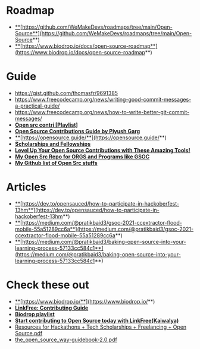 # **Roadmap**

- [**](https://github.com/WeMakeDevs/roadmaps/tree/main/Open-Source)[https://github.com/WeMakeDevs/roadmaps/tree/main/Open-Source**](https://github.com/WeMakeDevs/roadmaps/tree/main/Open-Source**)
- [**](https://www.biodrop.io/docs/open-source-roadmap)[https://www.biodrop.io/docs/open-source-roadmap**](https://www.biodrop.io/docs/open-source-roadmap**)

# **Guide**
- https://gist.github.com/thomasfr/9691385
- https://www.freecodecamp.org/news/writing-good-commit-messages-a-practical-guide/
- https://www.freecodecamp.org/news/how-to-write-better-git-commit-messages/
- [**Open src contri [Playlist]**](https://youtube.com/playlist?list=PL9AedAKNmDw06p0YxqysCohJqxoIuBs3Z&si=vyVv8vPzTIr4vA_w)
- **[Open Source Contributions Guide by Piyush Garg](https://youtube.com/playlist?list=PLinedj3B30sBsmRRL8XyTGadjRGkzRPb7&si=KpTwHrYz7dezwgvG)**
- [**](https://opensource.guide/)[https://opensource.guide/**](https://opensource.guide/**)
- **[Scholarships and Fellowships](https://doc.clickup.com/37467761/d/h/13qdkh-84/35eb87880124978/13qdkh-104)**
- **[Level Up Your Open Source Contributions with These Amazing Tools!](https://deepakrudrapaul.hashnode.dev/level-up-your-open-source-contributions-with-these-amazing-tools#clk4am6v40caafgnv2zwxcb6m)**
- [**My Open Src Repo for ORGS and Programs like GSOC**](https://github.com/rover07/OpenSrc)
- [**My Github list of Open Src stuffs**](https://github.com/stars/rover07/lists/opensrc)

# **Articles**

- [**](https://dev.to/opensauced/how-to-participate-in-hackoberfest-13hm)[https://dev.to/opensauced/how-to-participate-in-hackoberfest-13hm**](https://dev.to/opensauced/how-to-participate-in-hackoberfest-13hm**)
- [**](https://medium.com/@pratikbaid3/gsoc-2021-ccextractor-flood-mobile-55a51289cc6a)[https://medium.com/@pratikbaid3/gsoc-2021-ccextractor-flood-mobile-55a51289cc6a**](https://medium.com/@pratikbaid3/gsoc-2021-ccextractor-flood-mobile-55a51289cc6a**)
- [**](https://medium.com/@pratikbaid3/baking-open-source-into-your-learning-process-57133cc584c1)[https://medium.com/@pratikbaid3/baking-open-source-into-your-learning-process-57133cc584c1**](https://medium.com/@pratikbaid3/baking-open-source-into-your-learning-process-57133cc584c1**)

# **Check these out**

- [**](https://www.biodrop.io/)[https://www.biodrop.io/**](https://www.biodrop.io/**)
- **[LinkFree: Contributing Guide](https://youtu.be/dfeSpGd8leU?si=xiNP0TykioW5VPYz)**
- [**Biodrop playlist**](https://youtube.com/playlist?list=PL4lTrYcDuAfyU0fJcCGLm5r-hM_rqXaxd&si=3Ku3vr3QxahRp4Wu)
- **[Start contributing to Open Source today with LinkFree(Kaiwalya)](https://youtu.be/ugPBOZzPBdo?si=5jbHI7FP0uAnVlQG)**
- [Resources for Hackathons + Tech Scholarships + Freelancing + Open Source.pdf](https://prod-files-secure.s3.us-west-2.amazonaws.com/80fadc12-4064-438c-9a8c-8e4a42c1d953/9ceee189-ee09-424c-bd36-d9eba759a317/Resources_for_Hackathons__Tech_Scholarships__Freelancing__Open_Source.pdf)
- [the_open_source_way-guidebook-2.0.pdf](https://prod-files-secure.s3.us-west-2.amazonaws.com/80fadc12-4064-438c-9a8c-8e4a42c1d953/2160379e-9e78-491b-a453-5334e48ca268/the_open_source_way-guidebook-2.0.pdf)